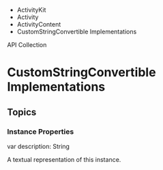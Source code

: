

- ActivityKit
- Activity
- ActivityContent
-  CustomStringConvertible Implementations 

API Collection

# CustomStringConvertible Implementations

## Topics

### Instance Properties

var description: String

A textual representation of this instance.

